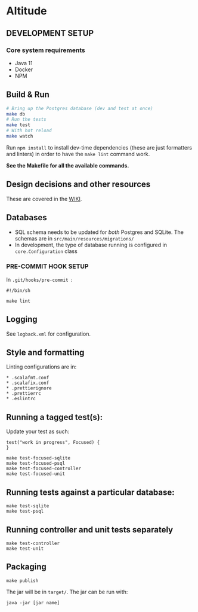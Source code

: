 # Altitude #

## DEVELOPMENT SETUP

### Core system requirements

* Java 11
* Docker
* NPM

## Build & Run

```sh
# Bring up the Postgres database (dev and test at once)
make db
# Run the tests
make test
# With hot reload
make watch
```

Run `npm install` to install dev-time dependencies (these are just formatters and linters)
in order to have the `make lint` command work.

**See the Makefile for all the available commands.**

## Design decisions and other resources

These are covered in the [WIKI](https://github.com/papito/altitude/wiki).

## Databases

* SQL schema needs to be updated for *both* Postgres and SQLite. The schemas are in `src/main/resources/migrations/`
* In development, the type of database running is configured in `core.Configuration` class

### PRE-COMMIT HOOK SETUP

In `.git/hooks/pre-commit `:

    #!/bin/sh

    make lint

## Logging

See `logback.xml` for configuration.

## Style and formatting

Linting configurations are in:

    * .scalafmt.conf
    * .scalafix.conf
    * .prettierignore
    * .prettierrc
    * .eslintrc

## Running a tagged test(s):
Update your test as such:

```
test("work in progress", Focused) {
}
```
    make test-focused-sqlite
    make test-focused-psql
    make test-focused-controller
    make test-focused-unit

## Running tests against a particular database:

    make test-sqlite
    make test-psql
    
## Running controller and unit tests separately
    make test-controller
    make test-unit
    
## Packaging

    make publish

The jar will be in `target/`. The jar can be run with:

    java -jar [jar name]
